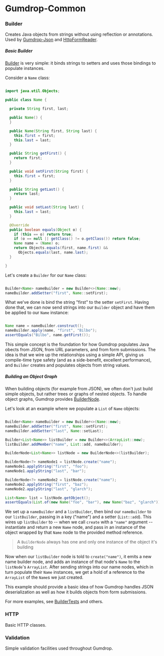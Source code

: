# Gumdrop-Common

### Builder

Creates Java objects from strings without using reflection or annotations. Used by [Gumdrop-Json](../gumdrop.json/) and
[HttpFormReader](../gumdrop.web/gumdrop/web/http/HttpFormReader.java).

##### Basic Builder

[Builder](gumdrop/common/builder/Builder.java) is very simple: it binds strings to setters and uses those bindings
to populate instances.

Consider a `Name` class:

```java

import java.util.Objects;

public class Name {

  private String first, last;

  public Name() {
  }

  public Name(String first, String last) {
    this.first = first;
    this.last = last;
  }

  public String getFirst() {
    return first;
  }

  public void setFirst(String first) {
    this.first = first;
  }

  public String getLast() {
    return last;
  }

  public void setLast(String last) {
    this.last = last;
  }

  @Override
  public boolean equals(Object o) {
    if (this == o) return true;
    if (o == null || getClass() != o.getClass()) return false;
    Name name = (Name) o;
    return Objects.equals(first, name.first) &&
      Objects.equals(last, name.last);
  }

}

```

Let's create a `Builder` for our `Name` class:

```java

Builder<Name> nameBuilder = new Builder<>(Name::new);
nameBuilder.addSetter("first", Name::setFirst);

```

What we've done is bind the string "first" to the setter `setFirst`. Having done that, we can now send strings into our
`Builder` object and have them be applied to our `Name` instance:

```java

Name name = nameBuilder.construct();
nameBuilder.apply(name, "first", "Bilbo");
assertEquals("Bilbo", name.getFirst());

```

This simple concept is the foundation for how Gumdrop populates Java obects from JSON, from URL parameters, and from
form submissions. The idea is that we wire up the relationships using a simple API, giving us compile-time type
safety (and as a side-benefit, excellent performance), and `Builder` creates and populates objects from string values.

##### Building an Object Graph

When building objects (for example from JSON), we often don't just build simple objects, but rather trees or graphs of
nested objects. To handle object graphs, Gumdrop provides [BuilderNode](gumdrop/common/builder/BuilderNode.java).

Let's look at an example where we populate a `List` of `Name` objects:

```java

Builder<Name> nameBuilder = new Builder<>(Name::new);
nameBuilder.addSetter("first", Name::setFirst);
nameBuilder.addSetter("last", Name::setLast);

Builder<List<Name>> listBuilder = new Builder<>(ArrayList::new);
listBuilder.addMember("name", List::add, nameBuilder);

BuilderNode<List<Name>> listNode = new BuilderNode<>(listBuilder);

BuilderNode<?> nameNode1 = listNode.create("name");
nameNode1.applyString("first", "foo");
nameNode1.applyString("last", "bar");

BuilderNode<?> nameNode2 = listNode.create("name");
nameNode2.applyString("first", "baz");
nameNode2.applyString("last", "glarch");

List<Name> list = listNode.getObject();
assertEquals(List.of(new Name("foo", "bar"), new Name("baz", "glarch")), list);

```

We set up a `nameBuilder` and a `listBuilder`, then bind our `nameBuilder` to our `listBuilder`, passing in a key
("name") and a setter (`List::add`). This wires up `listBuilder` to -- when we call `create` with a `"name"`
argument -- instantiate and return a new `Name` node, and pass in an instance of the object wrapped by that `Name` node
to the provided method reference.

> A `BuilderNode` always has one and only one instance of the object it's building

Now when our `listBuilder` node is told to `create("name")`, it emits a new name builder node, and adds an instance of
that node's `Name` to the `listNode`'s `ArrayList`. After sending strings into our name nodes, which in turn populate
their `Name` instances, we get a hold of a reference to the `ArrayList` of the `Name`s we just created.

This example should provide a basic idea of how Gumdrop handles JSON deserialization as well as how it builds objects
from form submissions.

For more examples, see [BuilderTests](../gumdrop.test/gumdrop/test/common/BuilderTests.java) and others.

### HTTP

Basic HTTP classes.

### Validation

Simple validation facilities used throughout Gumdrop.
